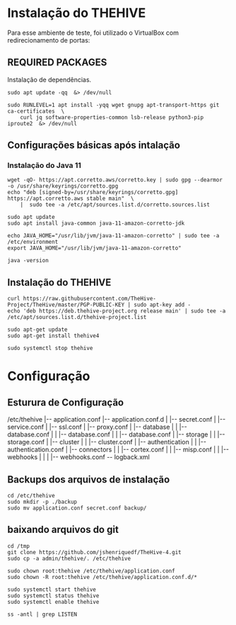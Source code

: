 
# Instalação do THEHIVE
Para esse ambiente de teste, foi utilizado o VirtualBox com redirecionamento de portas:
## REQUIRED PACKAGES
Instalação de dependências.

    sudo apt update -qq  &> /dev/null
    
    sudo RUNLEVEL=1 apt install -yqq wget gnupg apt-transport-https git ca-certificates  \
        curl jq software-properties-common lsb-release python3-pip iproute2  &> /dev/null

## Configurações básicas após intalação
### Instalação do Java 11

    wget -qO- https://apt.corretto.aws/corretto.key | sudo gpg --dearmor  -o /usr/share/keyrings/corretto.gpg
    echo "deb [signed-by=/usr/share/keyrings/corretto.gpg] https://apt.corretto.aws stable main"  \
        |  sudo tee -a /etc/apt/sources.list.d/corretto.sources.list
    
    sudo apt update
    sudo apt install java-common java-11-amazon-corretto-jdk
    
    echo JAVA_HOME="/usr/lib/jvm/java-11-amazon-corretto" | sudo tee -a /etc/environment 
    export JAVA_HOME="/usr/lib/jvm/java-11-amazon-corretto"
    
    java -version
    
## Instalação do THEHIVE

    curl https://raw.githubusercontent.com/TheHive-Project/TheHive/master/PGP-PUBLIC-KEY | sudo apt-key add -
    echo 'deb https://deb.thehive-project.org release main' | sudo tee -a /etc/apt/sources.list.d/thehive-project.list
    
    sudo apt-get update
    sudo apt-get install thehive4
    
    sudo systemctl stop thehive

# Configuração 
## Esturura de Configuração
 
 /etc/thehive
 |-- application.conf
 |-- application.conf.d
 |   |-- secret.conf
 |   |-- service.conf
 |   |-- ssl.conf
 |   |-- proxy.conf
 |   |-- database
 |   |   |-- database.conf
 |   |   |-- database.conf
 |   |   |-- database.conf
 |   |-- storage
 |   |   |-- storage.conf
 |   |-- cluster
 |   |   |-- cluster.conf
 |   |-- authentication
 |   |   |-- authentication.conf
 |   |-- connectors
 |   |   |-- cortex.conf
 |   |   |-- misp.conf
 |   |   |-- webhooks
 |   |   |   |-- webhooks.conf
 -- logback.xml
 
 ## Backups dos arquivos de instalação

    cd /etc/thehive
    sudo mkdir -p ./backup
    sudo mv application.conf secret.conf backup/
    
 ## baixando arquivos do git

    cd /tmp
    git clone https://github.com/jshenriquedf/TheHive-4.git
    sudo cp -a admin/thehive/. /etc/thehive
    
    sudo chown root:thehive /etc/thehive/application.conf
    sudo chown -R root:thehive /etc/thehive/application.conf.d/*
    
    sudo systemctl start thehive
    sudo systemctl status thehive
    sudo systemctl enable thehive
    
    ss -antl | grep LISTEN
    
    





